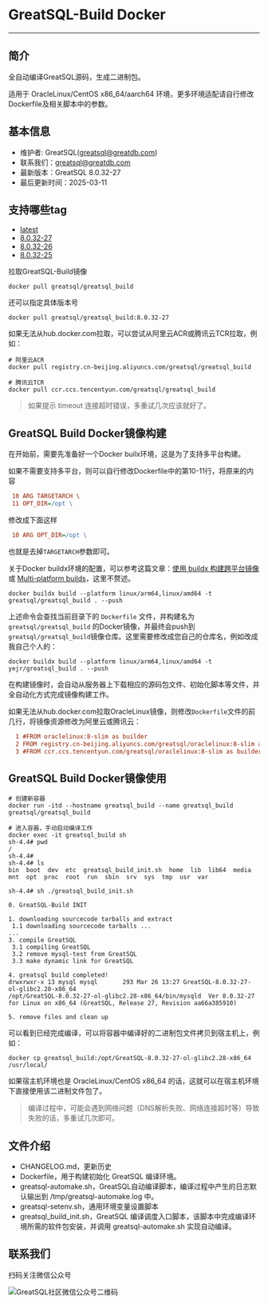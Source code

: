 # GreatSQL-Build Docker
---

## 简介

全自动编译GreatSQL源码，生成二进制包。

适用于 OracleLinux/CentOS x86_64/aarch64 环境，更多环境适配请自行修改Dockerfile及相关脚本中的参数。

## 基本信息
- 维护者: GreatSQL(greatsql@greatdb.com)
- 联系我们：greatsql@greatdb.com
- 最新版本：GreatSQL 8.0.32-27
- 最后更新时间：2025-03-11

## 支持哪些tag

- [latest](https://hub.docker.com/layers/greatsql/greatsql_build/latest/images/sha256-)
- [8.0.32-27](https://hub.docker.com/layers/greatsql/greatsql_build/8.0.32-27/images/sha256-)
- [8.0.32-26](https://hub.docker.com/layers/greatsql/greatsql_build/8.0.32-26/images/sha256-a8bea01ea86b77866f8e4739859537b6f4b5060178ae06552e6fad4607c4e0cf)
- [8.0.32-25](https://hub.docker.com/layers/greatsql/greatsql/8.0.32-25/images/sha256-6a01d0b1b9107b286601249202803da5b08e9f729b8727f691ce423928994eef)

拉取GreatSQL-Build镜像

```shell
docker pull greatsql/greatsql_build
```

还可以指定具体版本号

```shell
docker pull greatsql/greatsql_build:8.0.32-27
```

如果无法从hub.docker.com拉取，可以尝试从阿里云ACR或腾讯云TCR拉取，例如：

```shell
# 阿里云ACR
docker pull registry.cn-beijing.aliyuncs.com/greatsql/greatsql_build

# 腾讯云TCR
docker pull ccr.ccs.tencentyun.com/greatsql/greatsql_build
```

> 如果提示 timeout 连接超时错误，多重试几次应该就好了。

## GreatSQL Build Docker镜像构建

在开始前，需要先准备好一个Docker builx环境，这是为了支持多平台构建。

如果不需要支持多平台，则可以自行修改Dockerfile中的第10-11行，将原来的内容

```ini
 10 ARG TARGETARCH \
 11 OPT_DIR=/opt \
```

修改成下面这样

```ini
 10 ARG OPT_DIR=/opt \
```

也就是去掉`TARGETARCH`参数即可。

关于Docker buildx环境的配置，可以参考这篇文章：[使用 buildx 构建跨平台镜像](https://zhuanlan.zhihu.com/p/622399482) 或 [Multi-platform builds](https://docs.docker.com/build/building/multi-platform/)，这里不赘述。

```shell
docker buildx build --platform linux/arm64,linux/amd64 -t greatsql/greatsql_build . --push
```

上述命令会查找当前目录下的 `Dockerfile` 文件，并构建名为 `greatsql/greatsql_build` 的Docker镜像，并最终会push到`greatsql/greatsql_build`镜像仓库。这里需要修改成您自己的仓库名，例如改成我自己个人的：

```shell
docker buildx build --platform linux/arm64,linux/amd64 -t yejr/greatsql_build . --push
```

在构建镜像时，会自动从服务器上下载相应的源码包文件、初始化脚本等文件，并全自动化方式完成镜像构建工作。

如果无法从hub.docker.com拉取OracleLinux镜像，则修改`Dockerfile`文件的前几行，将镜像资源修改为阿里云或腾讯云：

```ini
  1 #FROM oraclelinux:8-slim as builder
  2 FROM registry.cn-beijing.aliyuncs.com/greatsql/oraclelinux:8-slim as builder
  3 #FROM ccr.ccs.tencentyun.com/greatsql/oraclelinux:8-slim as builder
```

## GreatSQL Build Docker镜像使用

```shell
# 创建新容器
docker run -itd --hostname greatsql_build --name greatsql_build greatsql/greatsql_build

# 进入容器，手动启动编译工作
docker exec -it greatsql_build sh
sh-4.4# pwd
/
sh-4.4#
sh-4.4# ls
bin  boot  dev  etc  greatsql_build_init.sh  home  lib  lib64  media  mnt  opt  proc  root  run  sbin  srv  sys  tmp  usr  var

sh-4.4# sh ./greatsql_build_init.sh

0. GreatSQL-Build INIT

1. downloading sourcecode tarballs and extract
 1.1 downloading sourcecode tarballs ...
...
3. compile GreatSQL
 3.1 compiling GreatSQL
 3.2 remove mysql-test from GreatSQL
 3.3 make dynamic link for GreatSQL

4. greatsql build completed!
drwxrwxr-x 13 mysql mysql       293 Mar 26 13:27 GreatSQL-8.0.32-27-ol-glibc2.28-x86_64
/opt/GreatSQL-8.0.32-27-ol-glibc2.28-x86_64/bin/mysqld  Ver 8.0.32-27 for Linux on x86_64 (GreatSQL, Release 27, Revision aa66a385910)

5. remove files and clean up 
```

可以看到已经完成编译，可以将容器中编译好的二进制包文件拷贝到宿主机上，例如：

```shell
docker cp greatsql_build:/opt/GreatSQL-8.0.32-27-ol-glibc2.28-x86_64 /usr/local/
```

如果宿主机环境也是 OracleLinux/CentOS x86_64 的话，这就可以在宿主机环境下直接使用该二进制文件包了。

> 编译过程中，可能会遇到网络问题（DNS解析失败、网络连接超时等）导致失败的话，多重试几次即可。

## 文件介绍
- CHANGELOG.md，更新历史
- Dockerfile，用于构建初始化 GreatSQL 编译环境。
- greatsql-automake.sh，GreatSQL自动编译脚本，编译过程中产生的日志默认输出到 /tmp/greatsql-automake.log 中。
- greatsql-setenv.sh，通用环境变量设置脚本
- greatsql_build_init.sh，GreatSQL 编译调度入口脚本，该脚本中完成编译环境所需的软件包安装，并调用 greatsql-automake.sh 实现自动编译。

## 联系我们
扫码关注微信公众号

![GreatSQL社区微信公众号二维码](https://images.gitee.com/uploads/images/2021/0802/143402_f9d6cb61_8779455.jpeg "greatsql社区-wx-qrcode-0.5m.jpg")
